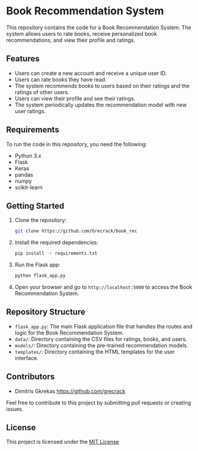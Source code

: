 # Book Recommendation System

This repository contains the code for a Book Recommendation System. The system allows users to rate books, receive personalized book recommendations, and view their profile and ratings.

## Features

- Users can create a new account and receive a unique user ID.
- Users can rate books they have read.
- The system recommends books to users based on their ratings and the ratings of other users.
- Users can view their profile and see their ratings.
- The system periodically updates the recommendation model with new user ratings.

## Requirements

To run the code in this repository, you need the following:

- Python 3.x
- Flask
- Keras
- pandas
- numpy
- scikit-learn

## Getting Started

1. Clone the repository:

   ```bash
   git clone https://github.com/Grecrack/book_rec
   ```

2. Install the required dependencies:

   ```bash
   pip install -r requirements.txt
   ```

3. Run the Flask app:

   ```bash
   python flask_app.py
   ```

4. Open your browser and go to `http://localhost:5000` to access the Book Recommendation System.

## Repository Structure

- `flask_app.py`: The main Flask application file that handles the routes and logic for the Book Recommendation System.
- `data/`: Directory containing the CSV files for ratings, books, and users.
- `models/`: Directory containing the pre-trained recommendation models.
- `templates/`: Directory containing the HTML templates for the user interface.



## Contributors

- Dimitris Gkrekas https://github.com/grecrack

Feel free to contribute to this project by submitting pull requests or creating issues.

## License

This project is licensed under the [MIT License](LICENSE)

